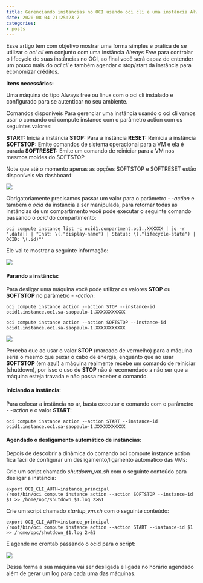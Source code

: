 ```yaml
---
title: Gerenciando instancias no OCI usando oci cli e uma instância Always free.
date: 2020-08-04 21:25:23 Z
categories:
- posts
---
```


Esse artigo tem com objetivo mostrar uma forma simples e prática de se utilizar o *oci cli* em conjunto com uma instância *Always Free* para controlar o lifecycle de suas instâncias no OCI, ao final você será capaz de entender um pouco mais do *oci cli* e também agendar o stop/start da instância para economizar créditos.

**Itens necessários:**

Uma máquina do tipo Always free ou linux com o oci cli instalado e configurado para se autenticar no seu ambiente.

Comandos disponíveis
Para gerenciar uma instância usando o oci cli vamos usar o comando oci compute instance com o parâmetro action com os seguintes valores:

**START:** Inicia a instância
**STOP:** Para a instância
**RESET:** Reinicia a instância
**SOFTSTOP:** Emite comandos de sistema operacional para a VM e ela é parada
**SOFTRESET:** Emite um comando de reiniciar para a VM nos mesmos moldes do SOFTSTOP

Note que até o momento apenas as opções SOFTSTOP e  SOFTRESET estão disponíveis via dashboard:

[![](https://i.imgur.com/LBvfgg6.png)](https://i.imgur.com/LBvfgg6.png)

Obrigatoriamente precisamos passar um valor para o parâmetro *- -action* e também o *ocid* da instância a ser manipulada, para retornar todas as instâncias de um compartimento você pode executar o seguinte comando passando o *ocid* do compartimento:

```shell
oci compute instance list -c ocid1.compartment.oc1..XXXXXX | jq -r '.data[] | "Inst: \(."display-name") | Status: \(."lifecycle-state") | OCID: \(.id)"'
```

Ele vai te mostrar a seguinte informação:

[![](https://i.imgur.com/qI882Xo.png)](https://i.imgur.com/qI882Xo.png)

#### Parando a instância:

Para desligar uma máquina você pode utilizar os valores **STOP** ou **SOFTSTOP** no parâmetro *- -action*:

```shell
oci compute instance action --action STOP --instance-id ocid1.instance.oc1.sa-saopaulo-1.XXXXXXXXXXX
```

```shell
oci compute instance action --action SOFTSTOP --instance-id ocid1.instance.oc1.sa-saopaulo-1.XXXXXXXXXXX
```

[![](https://i.imgur.com/KPgUgNj.png)](https://i.imgur.com/KPgUgNj.png)


Perceba que ao usar o valor **STOP** (marcado de vermelho) para a máquina seria o mesmo que puxar o cabo de energia, enquanto que ao usar **SOFTSTOP** (em azul) a máquina realmente recebe um comando de reiniciar (shutdown), por isso o uso de **STOP** não é recomendado a não ser que a máquina esteja travada e não possa receber o comando.

#### Iniciando a instância:

Para colocar a instância no ar, basta executar o comando com o parâmetro *- -action* e o valor **START**:

```shell
oci compute instance action --action START --instance-id ocid1.instance.oc1.sa-saopaulo-1.XXXXXXXXXXX
```

#### Agendado o desligamento automático de instâncias:

Depois de descobrir a dinâmica do comando oci compute instance action fica fácil de configurar um desligamento/ligamento automático das VMs:

Crie um script chamado *shutdown_vm.sh* com o seguinte conteúdo para desligar a instância:

```shell
export OCI_CLI_AUTH=instance_principal
/root/bin/oci compute instance action --action SOFTSTOP --instance-id $1 >> /home/opc/shutdown_$1.log 2>&1 
```

Crie um script chamado *startup_vm.sh* com o seguinte conteúdo:

```shell
export OCI_CLI_AUTH=instance_principal
/root/bin/oci compute instance action --action START --instance-id $1 >> /home/opc/shutdown_$1.log 2>&1 

```

E agende no crontab passando o ocid para o script:


[![](https://i.imgur.com/I1VGJeW.png)](https://i.imgur.com/I1VGJeW.png)

Dessa forma a sua máquina vai ser desligada e ligada no horário agendado além de gerar um log para cada uma das máquinas.







